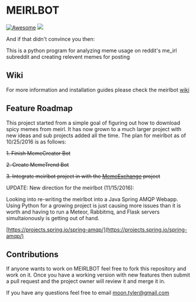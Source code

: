 # MEIRLBOT
[![Awesome](https://cdn.rawgit.com/sindresorhus/awesome/d7305f38d29fed78fa85652e3a63e154dd8e8829/media/badge.svg)](https://github.com/sindresorhus/awesome)  ![](https://travis-ci.org/tmoon8730/meirlbot.svg?branch=rabbitmq)

And if that didn't convince you then:

This is a python program for analyzing meme usage on reddit's me_irl subreddit and creating relevent memes for posting

## Wiki
For more information and installation guides please check the meirlbot [wiki](https://github.com/tmoon8730/meirlbot/wiki/Java-Rewrite)

## Feature Roadmap
This project started from a simple goal of figuring out how to download spicy memes from meirl. It has now grown to a much larger project with new ideas and sub projects added all the time. The plan for meirlbot as of 10/25/2016 is as follows:

~~1. Finish MemeCreator Bot~~

~~2. Create MemeTrend Bot~~
 
~~3. Integrate meirlbot project in with the [MemeExchange](https://github.com/tmoon8730/MemeExchange) project~~

UPDATE:
New direction for the meirlbot (11/15/2016):

Looking into re-writing the meirlbot into a Java Spring AMQP Webapp. Using Python for a growing project is just causing more issues than it is worth and having to run a Meteor, Rabbitmq, and Flask servers simultaionously is getting out of hand.

[https://projects.spring.io/spring-amqp/](https://projects.spring.io/spring-amqp/)

## Contributions
If anyone wants to work on MEIRLBOT feel free to fork this repository and work on it. Once you have a working version with new features then submit a pull request and the project owner will review it and merge it in.

If you have any questions feel free to email moon.tyler@gmail.com
